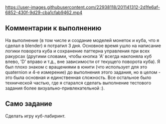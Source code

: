 https://user-images.githubusercontent.com/22938118/201141312-2d1fe6af-6852-430f-9d29-cba1cfab9462.mp4

## Комментарии к выполнению  
На выполнение (в том числе и создание моделей монеток и куба, что я сделал в blender) я потратил 3 дня. Основное время ушло на написание логики поворота куба и сохранение паттерна управления при всех ракурсах (другими словами, чтобы кнопка 'А' всегда наклоняла куб влево, 'D' вправо и т.д., вне зависимости от текущего поворота куба). Я был плохо знаком с вращениями в юнити (что использует для это quaternion и 4-е измерение) до выполнения этого задания, но в целом - это была основная и единственная сложность. Все остальное было технической частью, где я старался сделать выполнение тестового задания более визуально-привлекательной :).

## Само задание  
Сделать игру куб-лабиринт.
